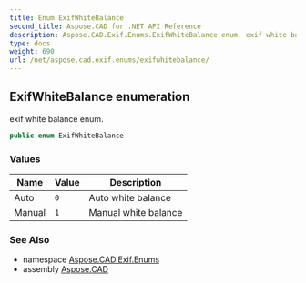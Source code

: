 ```yaml
---
title: Enum ExifWhiteBalance
second_title: Aspose.CAD for .NET API Reference
description: Aspose.CAD.Exif.Enums.ExifWhiteBalance enum. exif white balance enum
type: docs
weight: 690
url: /net/aspose.cad.exif.enums/exifwhitebalance/
---
```

## ExifWhiteBalance enumeration

exif white balance enum.

```csharp
public enum ExifWhiteBalance
```

### Values

| Name | Value | Description |
| --- | --- | --- |
| Auto | `0` | Auto white balance |
| Manual | `1` | Manual white balance |

### See Also

* namespace [Aspose.CAD.Exif.Enums](../../aspose.cad.exif.enums/)
* assembly [Aspose.CAD](../../)


